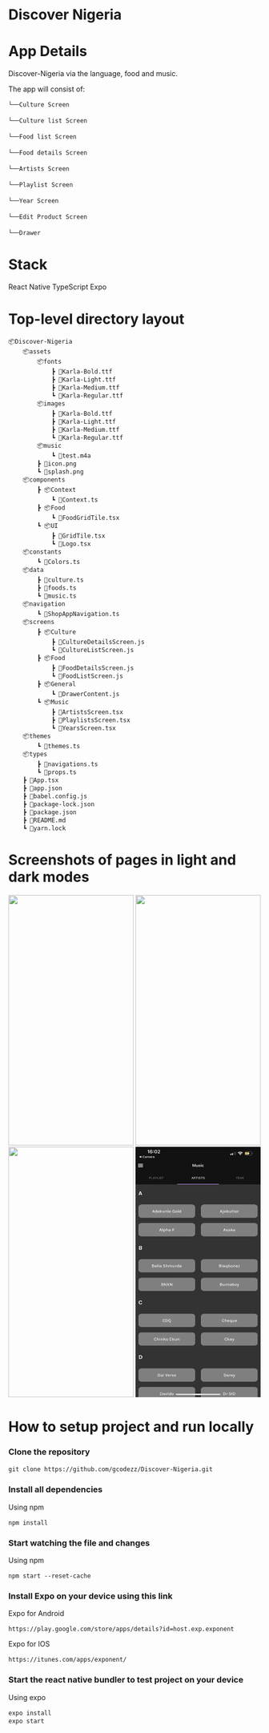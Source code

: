 # Discover Nigeria



# App Details
 Discover-Nigeria via the language, food and music.

The app will consist of:

    └──Culture Screen

    └──Culture list Screen

    └──Food list Screen

    └──Food details Screen

    └──Artists Screen

    └──Playlist Screen

    └──Year Screen

    └──Edit Product Screen

    └──Drawer



# Stack

React Native
TypeScript
Expo


# Top-level directory layout

    📦Discover-Nigeria
        📦assets
            📦fonts
                ┣ 📜Karla-Bold.ttf
                ┣ 📜Karla-Light.ttf
                ┣ 📜Karla-Medium.ttf
                ┗ 📜Karla-Regular.ttf
            📦images
                ┣ 📜Karla-Bold.ttf
                ┣ 📜Karla-Light.ttf
                ┣ 📜Karla-Medium.ttf
                ┗ 📜Karla-Regular.ttf
            📦music
                ┗ 📜test.m4a
            ┣ 📜icon.png
            ┗ 📜splash.png
        📦components
            ┣ 📦Context
                ┗ 📜Context.ts
            ┣ 📦Food
                ┗ 📜FoodGridTile.tsx
            ┗ 📦UI
                ┣ 📜GridTile.tsx
                ┗ 📜Logo.tsx
        📦constants
            ┗ 📜Colors.ts
        📦data
            ┣ 📜culture.ts
            ┣ 📜foods.ts
            ┗ 📜music.ts
        📦navigation
            ┗ 📜ShopAppNavigation.ts
        📦screens
            ┣ 📦Culture
                ┣ 📜CultureDetailsScreen.js
                ┗ 📜CultureListScreen.js
            ┣ 📦Food
                ┣ 📜FoodDetailsScreen.js
                ┗ 📜FoodListScreen.js
            ┣ 📦General
                ┗ 📜DrawerContent.js
            ┗ 📦Music
                ┣ 📜ArtistsScreen.tsx
                ┣ 📜PlaylistsScreen.tsx
                ┗ 📜YearsScreen.tsx
        📦themes
            ┗ 📜themes.ts
        📦types
            ┣ 📜navigations.ts
            ┗ 📜props.ts
        ┣ 📜App.tsx
        ┣ 📜app.json
        ┣ 📜babel.config.js
        ┣ 📜package-lock.json
        ┣ 📜package.json
        ┣ 📜README.md
        ┗ 📜yarn.lock


# Screenshots of pages in light and dark modes
<img src="assets/images/IMG_4733.PNG" width="250" height="500"> <img src="assets/images/IMG_4735.PNG" width="250" height="500"> 
<img src="assets/images/IMG_4734.PNG" width="250" height="500">
<img src="assets/images/IMG_4736.PNG" width="250" height="500">

# How to setup project and run locally

### Clone the repository 

```
git clone https://github.com/gcodezz/Discover-Nigeria.git

```

### Install all dependencies

Using npm

```
npm install
```

### Start watching the file and changes

Using npm

```
npm start --reset-cache
```

### Install Expo on your device using this link

Expo for Android

```
https://play.google.com/store/apps/details?id=host.exp.exponent
```

Expo for IOS

```
https://itunes.com/apps/exponent/
```
### Start the react native bundler to test project on your device

Using expo

```
expo install
expo start
```
